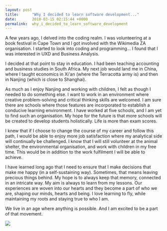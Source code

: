 ```yaml
---
layout: post
title:      "Why I decided to learn software development..."
date:       2018-03-15 02:15:44 +0000
permalink:  why_i_decided_to_learn_software_development
---
```



A few years ago, I delved into the coding realm. I was volunteering at a book festival in Cape Town and I got involved with the Wikimedia ZA organisation. I started to look into coding and programming... I found that I was interested in UXD and Business Analysis. 

I decided at that point to stay in education. I had been teaching accounting and business studies in South Africa. My next job would land me in China, where I taught economics in Xi'an (where the Terracotta army is) and then in Nanjing (which is close to Shanghai). 

As much as I enjoy Nanjing and working with children, I felt as though I needed to do something else. I want to work in an environment where creative problem-solving and critical thinking skills are welcomed. I am sure there are schools where those features are incorporated to establish a conducive learning environment. I have worked at five schools, and I am yet to find such an organisation. My hope for the future is that more schools will be created to develop students holistically. Life is more than exam scores. 

I knew that if I choose to change the course of my career and follow this path, I would be able to enjoy more job satisfaction where my analytical side will continually be challenged. I know that I will still volunteer at the animal shelter, the environmental organisation, and work with children in my free time. This would be in addition to the work fulfilment I will be able to achieve.

I have learned long ago that I need to ensure that I make decisions that make me happy (in a self-sustaining way). Sometimes, that means leaving precious things behind. My hope is to always keep that memory, connected in an intricate way. My aim is always to learn from my lessons. Our experiences are woven into our hearts and they become a part of who we are, shaping our minds, hearts and being. I love learning to fly, while maintaining my roots and staying true to who I am.

We live in an age where anything is possible. And I am excited to be a part of that movement.

![](https://i.imgur.com/CMBKEVr.jpg)
